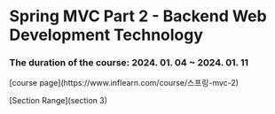 <h1>Spring MVC Part 2 - Backend Web Development Technology</h1>
<h3>The duration of the course: 2024. 01. 04 ~ 2024. 01. 11</h3>
[course page](https://www.inflearn.com/course/스프링-mvc-2)

[Section Range](section 3)
